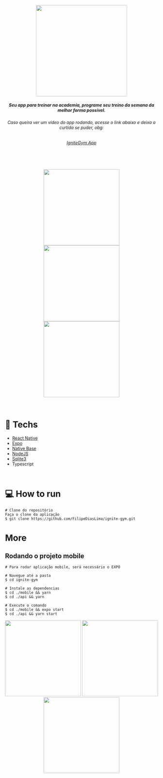 <h1 align="center">
  <img src="./images/Logo.svg" width="300" />
</h1>

<h5 align="center">Seu app para treinar na academia, programe seu treino da semana da melhor forma possível.</h5>
<h6 align="center">Caso queira ver um vídeo do app rodando, acesse o link abaixo e deixa a curtida se puder, obg:</h6>
<h6 align="center"><a href="https://www.linkedin.com/posts/filipediaslima_react-reactnative-rocketseat-activity-7025477756087844864--e0_?utm_source=share&utm_medium=member_desktop">IgniteGym App</a></h6>
<br/>

<h2 align="center">
 <img src="./images/ignite6.png" width="250"/>
 <img src="./images/ignite2.png" width="250" />
 <img src="./images/ignite3.png" width="250" />
</h2>

<br/>

# :rocket: Techs

* [React Native](https://reactnative.dev/)
* [Expo](https://expo.io/)
* [Native Base](https://nativebase.io/)
* [NodeJS](https://nodejs.org/en/)
* [Sqlite3](https://sqlite.org)
* Typescript

<br/>

# :computer: How to run

```
# Clone do repositório
Faça o clone da aplicação
$ git clone https://github.com/FilipeDiasLima/ignite-gym.git
```

# More

## Rodando o projeto mobile

```
# Para rodar aplicação mobile, será necessário o EXPO

# Navegue até a pasta
$ cd ignite-gym

# Instale as dependencias
$ cd ./mobile && yarn
$ cd ./api && yarn

# Execute o comando
$ cd ./mobile && expo start
$ cd ./api && yarn start
```
<div align="center">
 <img src="./images/ignite1.png" width="250"/>
 <img src="./images/ignite4.png" width="250" />
 <img src="./images/ignite5.png" width="250" />
</div>
